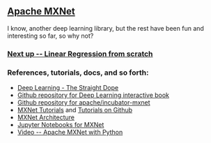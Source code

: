 ## [Apache MXNet](http://mxnet.incubator.apache.org/)

I know, another deep learning library, but the rest have been fun and interesting so far, so why not?  

### [Next up -- Linear Regression from scratch](http://gluon.mxnet.io/chapter02_supervised-learning/linear-regression-scratch.html)

### References, tutorials, docs, and so forth:
* [Deep Learning - The Straight Dope](http://gluon.mxnet.io/index.html)
* [Github repository for Deep Learning interactive book](https://github.com/zackchase/mxnet-the-straight-dope)
* [Github repository for apache/incubator-mxnet](https://github.com/apache/incubator-mxnet)
* [MXNet Tutorials](http://mxnet.incubator.apache.org/tutorials/index.html) and [Tutorials on Github](https://github.com/apache/incubator-mxnet/blob/master/docs/tutorials/index.md)
* [MXNet Architecture](http://mxnet.incubator.apache.org/architecture/index.html)  
* [Jupyter Notebooks for MXNet](https://github.com/jbnunn/MXNet-Notebooks)
* [Video -- Apache MXNet with Python](https://www.youtube.com/watch?v=kINQpQiee7g&t=650s&index=13&list=WL)
